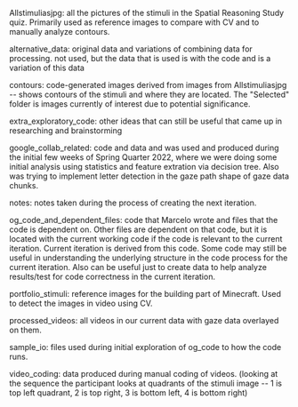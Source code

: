 Allstimuliasjpg: all the pictures of the stimuli in the Spatial Reasoning Study quiz. Primarily used as reference images to compare with CV and to manually analyze contours. 

alternative_data: original data and variations of combining data for processing. not used, but the data that is used is with the code and is a variation of this data

contours: code-generated images derived from images from Allstimuliasjpg -- shows contours of the stimuli and where they are located. The "Selected" folder is images currently of interest due to potential significance.  

extra_exploratory_code: other ideas that can still be useful that came up in researching and brainstorming 

google_collab_related: code and data and was used and produced during the initial few weeks of Spring Quarter 2022, where we were doing some initial analysis using statistics and feature extration via decision tree. Also was trying to implement letter detection in the gaze path shape of gaze data chunks. 

notes: notes taken during the process of creating the next iteration. 

og_code_and_dependent_files: code that Marcelo wrote and files that the code is dependent on. Other files are dependent on that code, but it is located with the current working code if the code is relevant to the current iteration. Current iteration is derived from this code. Some code may still be useful in understanding the underlying structure in the code process for the current iteration. Also can be useful just to create data to help analyze results/test for code correctness in the current iteration. 

portfolio_stimuli: reference images for the building part of Minecraft. Used to detect the images in video using CV. 

processed_videos: all videos in our current data with gaze data overlayed on them. 

sample_io: files used during initial exploration of og_code to how the code runs. 

video_coding: data produced during manual coding of videos. (looking at the sequence the participant looks at quadrants of the stimuli image -- 1 is top left quadrant, 2 is top right, 3 is bottom left, 4 is bottom right) 
